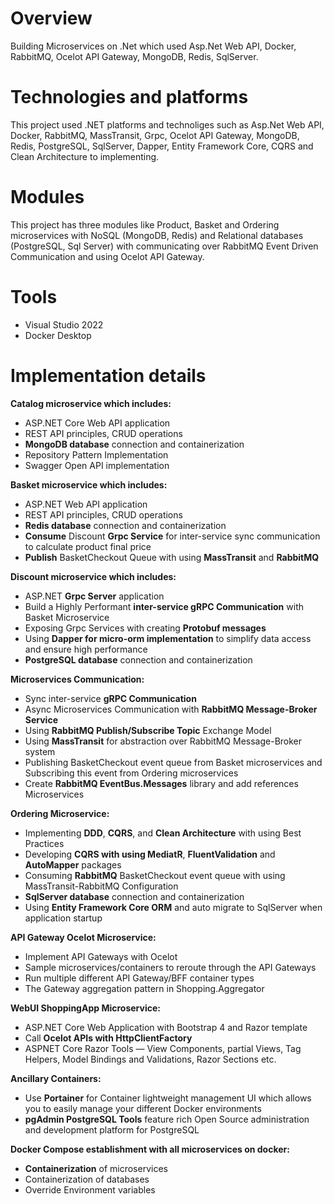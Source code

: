 # Overview
Building Microservices on .Net which used Asp.Net Web API, Docker, RabbitMQ, Ocelot API Gateway, MongoDB, Redis, SqlServer.

# Technologies and platforms
This project used .NET platforms and technoliges such as Asp.Net Web API, Docker, RabbitMQ, MassTransit, Grpc, Ocelot API Gateway, MongoDB, Redis, PostgreSQL, SqlServer, Dapper, Entity Framework Core, CQRS and Clean Architecture to implementing.

# Modules
This project has three modules like Product, Basket and Ordering microservices with NoSQL (MongoDB, Redis) and Relational databases (PostgreSQL, Sql Server) with communicating over RabbitMQ Event Driven Communication and using Ocelot API Gateway.

# Tools
- Visual Studio 2022
- Docker Desktop

# Implementation details
**Catalog microservice which includes:**
- ASP.NET Core Web API application
- REST API principles, CRUD operations
- **MongoDB database** connection and containerization
- Repository Pattern Implementation
- Swagger Open API implementation

**Basket microservice which includes:**
- ASP.NET Web API application
- REST API principles, CRUD operations
- **Redis database** connection and containerization
- **Consume** Discount **Grpc Service** for inter-service sync communication to calculate product final price
- **Publish** BasketCheckout Queue with using **MassTransit** and **RabbitMQ**

**Discount microservice which includes:**
- ASP.NET **Grpc Server** application
- Build a Highly Performant **inter-service gRPC Communication** with Basket Microservice
- Exposing Grpc Services with creating **Protobuf messages**
- Using **Dapper for micro-orm implementation** to simplify data access and ensure high performance
- **PostgreSQL database** connection and containerization

**Microservices Communication:**
- Sync inter-service **gRPC Communication**
- Async Microservices Communication with **RabbitMQ Message-Broker Service**
- Using **RabbitMQ Publish/Subscribe Topic** Exchange Model
- Using **MassTransit** for abstraction over RabbitMQ Message-Broker system
- Publishing BasketCheckout event queue from Basket microservices and Subscribing this event from Ordering microservices
- Create **RabbitMQ EventBus.Messages** library and add references Microservices

**Ordering Microservice:**
- Implementing **DDD**, **CQRS**, and **Clean Architecture** with using Best Practices
- Developing **CQRS with using MediatR**, **FluentValidation** and **AutoMapper** packages
- Consuming **RabbitMQ** BasketCheckout event queue with using MassTransit-RabbitMQ Configuration
- **SqlServer database** connection and containerization
- Using **Entity Framework Core ORM** and auto migrate to SqlServer when application startup

**API Gateway Ocelot Microservice:**
- Implement API Gateways with Ocelot
- Sample microservices/containers to reroute through the API Gateways
- Run multiple different API Gateway/BFF container types
- The Gateway aggregation pattern in Shopping.Aggregator

**WebUI ShoppingApp Microservice:**
- ASP.NET Core Web Application with Bootstrap 4 and Razor template
- Call **Ocelot APIs with HttpClientFactory**
- ASPNET Core Razor Tools — View Components, partial Views, Tag Helpers, Model Bindings and Validations, Razor Sections etc.

**Ancillary Containers:**
- Use **Portainer** for Container lightweight management UI which allows you to easily manage your different Docker environments
- **pgAdmin PostgreSQL Tools** feature rich Open Source administration and development platform for PostgreSQL

**Docker Compose establishment with all microservices on docker:**
- **Containerization** of microservices
- Containerization of databases
- Override Environment variables
